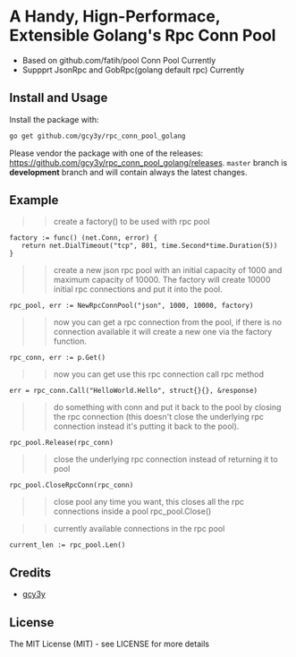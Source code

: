 
# A Handy, Hign-Performace, Extensible Golang's Rpc Conn Pool 

* Based on github.com/fatih/pool Conn Pool Currently
* Suppprt JsonRpc and GobRpc(golang default rpc) Currently

## Install and Usage

Install the package with:

```bash
go get github.com/gcy3y/rpc_conn_pool_golang
```

Please vendor the package with one of the releases: https://github.com/gcy3y/rpc_conn_pool_golang/releases.
`master` branch is **development** branch and will contain always the latest changes.


## Example

>> create a factory() to be used with rpc pool
```
factory := func() (net.Conn, error) {
   return net.DialTimeout("tcp", 801, time.Second*time.Duration(5))
}
```


>> create a new json rpc pool with an initial capacity of 1000 and maximum
>> capacity of 10000. The factory will create 10000 initial rpc connections and put it
>> into the pool.

```
rpc_pool, err := NewRpcConnPool("json", 1000, 10000, factory)
```

>> now you can get a rpc connection from the pool, if there is no connection
>> available it will create a new one via the factory function.
```
rpc_conn, err := p.Get()
```

>> now you can get use this rpc connection call rpc method
```
err = rpc_conn.Call("HelloWorld.Hello", struct{}{}, &response)
```

>> do something with conn and put it back to the pool by closing the rpc connection
>> (this doesn't close the underlying rpc connection instead it's putting it back
>> to the pool).

```
rpc_pool.Release(rpc_conn)
```

>> close the underlying rpc connection instead of returning it to pool
```
rpc_pool.CloseRpcConn(rpc_conn)
```

>> close pool any time you want, this closes all the rpc connections inside a pool
rpc_pool.Close()

>> currently available connections in the rpc pool
```
current_len := rpc_pool.Len()
```


## Credits
 * [gcy3y](https://github.com/gcy3y)

## License

The MIT License (MIT) - see LICENSE for more details
